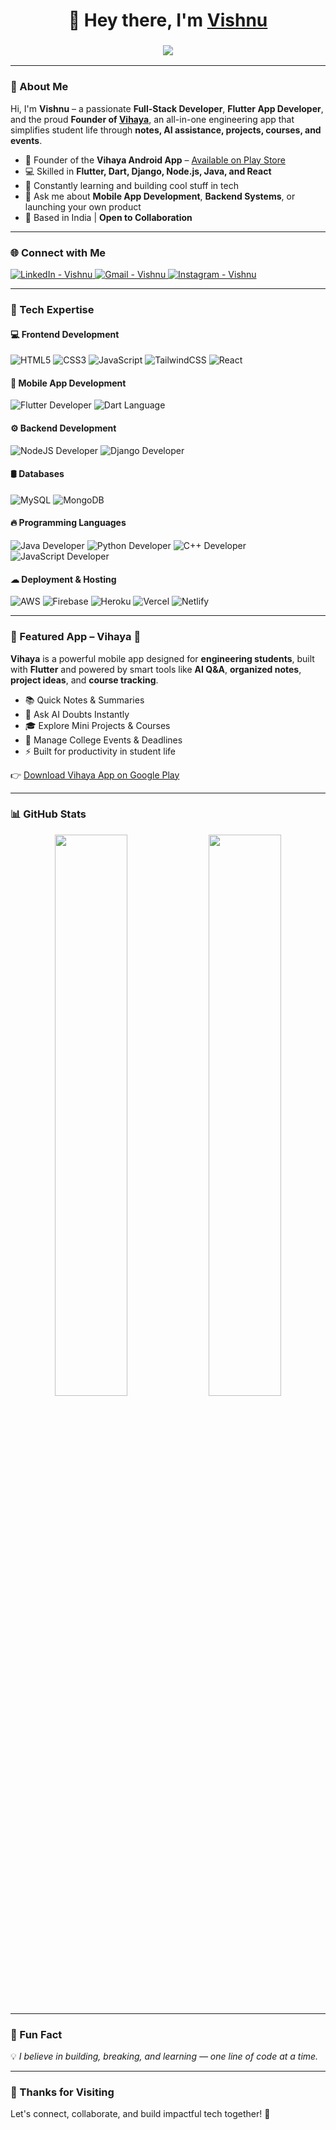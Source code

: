 <h1 align="center">👋 Hey there, I'm <a href="https://www.linkedin.com/in/vishnu-s-382486238/" target="_blank">Vishnu</a></h1>
<h3 align="center">
  <img src="https://readme-typing-svg.herokuapp.com?color=0357F7&lines=Flutter+Developer+📱;Founder+of+Vihaya+App+🚀;Full+Stack+Engineer+💻;Tech+Lover+🔥" />
</h3>

---

### 🚀 About Me  
Hi, I'm **Vishnu** – a passionate **Full-Stack Developer**, **Flutter App Developer**, and the proud **Founder of [Vihaya](https://play.google.com/store/apps/details?id=com.vihaya.nexianotes)**, an all-in-one engineering app that simplifies student life through **notes, AI assistance, projects, courses, and events**.

- 💼 Founder of the **Vihaya Android App** – [Available on Play Store](https://play.google.com/store/apps/details?id=com.vihaya.nexianotes)  
- 💻 Skilled in **Flutter, Dart, Django, Node.js, Java, and React**  
- 🌱 Constantly learning and building cool stuff in tech  
- 💬 Ask me about **Mobile App Development**, **Backend Systems**, or launching your own product  
- 📍 Based in India | **Open to Collaboration**  

---

### 🌐 Connect with Me  
<p align="left">
  <a href="https://www.linkedin.com/in/vishnu-s-382486238/" target="_blank">
    <img alt="LinkedIn - Vishnu" src="https://img.shields.io/badge/LinkedIn-%230077B5.svg?style=for-the-badge&logo=linkedin&logoColor=white"/>
  </a>
  <a href="mailto:vishnu1252005@gmail.com">
    <img alt="Gmail - Vishnu" src="https://img.shields.io/badge/Gmail-D14836?style=for-the-badge&logo=gmail&logoColor=white"/>
  </a>
  <a href="https://instagram.com/sky._.roarer" target="_blank">
    <img alt="Instagram - Vishnu" src="https://img.shields.io/badge/Instagram-E4405F?style=for-the-badge&logo=instagram&logoColor=white"/>
  </a>
</p>

---

### 🧠 Tech Expertise  

#### 💻 Frontend Development  
<p align="left">
  <img alt="HTML5" src="https://img.shields.io/badge/html5-%23E34F26.svg?style=for-the-badge&logo=html5&logoColor=white"/>
  <img alt="CSS3" src="https://img.shields.io/badge/css3-%231572B6.svg?style=for-the-badge&logo=css3&logoColor=white"/> 
  <img alt="JavaScript" src="https://img.shields.io/badge/javascript-%23323330.svg?style=for-the-badge&logo=javascript&logoColor=%23F7DF1E"/> 
  <img alt="TailwindCSS" src="https://img.shields.io/badge/Tailwind_CSS-38B2AC?style=for-the-badge&logo=tailwind-css&logoColor=white"/>
  <img alt="React" src="https://img.shields.io/badge/react-%2320232a.svg?style=for-the-badge&logo=react&logoColor=%2361DAFB"/>
</p>

#### 📱 Mobile App Development  
<p align="left">
  <img alt="Flutter Developer" src="https://img.shields.io/badge/Flutter-02569B?style=for-the-badge&logo=flutter&logoColor=white"/>
  <img alt="Dart Language" src="https://img.shields.io/badge/Dart-0175C2?style=for-the-badge&logo=dart&logoColor=white"/>
</p>

#### ⚙ Backend Development  
<p align="left">
  <img alt="NodeJS Developer" src="https://img.shields.io/badge/node.js-%2343853D.svg?style=for-the-badge&logo=node-dot-js&logoColor=white"/>
  <img alt="Django Developer" src="https://img.shields.io/badge/django-%23092E20.svg?style=for-the-badge&logo=django&logoColor=white"/>
</p>

#### 🛢 Databases  
<p align="left">
  <img alt="MySQL" src="https://img.shields.io/badge/mysql-%2300f.svg?style=for-the-badge&logo=mysql&logoColor=white"/>
  <img alt="MongoDB" src="https://img.shields.io/badge/MongoDB-4EA94B?style=for-the-badge&logo=mongodb&logoColor=white"/>
</p>

#### 🔥 Programming Languages  
<p align="left">
  <img alt="Java Developer" src="https://img.shields.io/badge/java-%23ED8B00.svg?style=for-the-badge&logo=java&logoColor=white"/>
  <img alt="Python Developer" src="https://img.shields.io/badge/python-%2314354C.svg?style=for-the-badge&logo=python&logoColor=white"/>
  <img alt="C++ Developer" src="https://img.shields.io/badge/C%2B%2B-00599C?style=for-the-badge&logo=c%2B%2B&logoColor=white"/>
  <img alt="JavaScript Developer" src="https://img.shields.io/badge/javascript-%23323330.svg?style=for-the-badge&logo=javascript&logoColor=%23F7DF1E"/> 
</p>

#### ☁ Deployment & Hosting  
<p align="left">
  <img alt="AWS" src="https://img.shields.io/badge/Amazon_AWS-FF9900?style=for-the-badge&logo=amazonaws&logoColor=white"/>
  <img alt="Firebase" src="https://img.shields.io/badge/firebase-%23039BE5.svg?style=for-the-badge&logo=firebase"/>
  <img alt="Heroku" src="https://img.shields.io/badge/heroku-%23430098.svg?style=for-the-badge&logo=heroku&logoColor=white"/>
  <img alt="Vercel" src="https://img.shields.io/badge/Vercel-000000?style=for-the-badge&logo=vercel&logoColor=white"/>
  <img alt="Netlify" src="https://img.shields.io/badge/Netlify-00C7B7?style=for-the-badge&logo=netlify&logoColor=white"/>
</p>

---

### 📲 Featured App – Vihaya 🚀  
**Vihaya** is a powerful mobile app designed for **engineering students**, built with **Flutter** and powered by smart tools like **AI Q&A**, **organized notes**, **project ideas**, and **course tracking**.

- 📚 Quick Notes & Summaries  
- 🤖 Ask AI Doubts Instantly  
- 🎓 Explore Mini Projects & Courses  
- 📅 Manage College Events & Deadlines  
- ⚡ Built for productivity in student life  

👉 [Download Vihaya App on Google Play](https://play.google.com/store/apps/details?id=com.vihaya.nexianotes)

---

### 📊 GitHub Stats  
<p align="center">
  <img width="48%" src="https://github-readme-stats.vercel.app/api?username=Vishnu252005&show_icons=true&theme=tokyonight" />
  <img width="48%" src="https://github-readme-streak-stats.herokuapp.com/?user=Vishnu252005&theme=tokyonight" />
</p>

---

### 🎯 Fun Fact  
💡 *I believe in building, breaking, and learning — one line of code at a time.*

---

### 💖 Thanks for Visiting  
Let's connect, collaborate, and build impactful tech together! 🚀  
